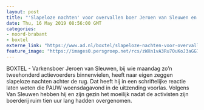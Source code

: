 ```yaml
---
layout: post
title: "'Slapeloze nachten' voor overvallen boer Jeroen van Sleuwen en zijn gezin in Boxtel: 'We zijn totaal in shock’"
date: Thu, 16 May 2019 08:56:00 GMT
categories: 
- noord-brabant 
- boxtel 
externe_link: "https://www.ad.nl/boxtel/slapeloze-nachten-voor-overvallen-boer-jeroen-van-sleuwen-en-zijn-gezin-in-boxtel-we-zijn-totaal-in-shock~a31efb80/"
feature_image: "https://images0.persgroep.net/rcs/zWXn1vA3Ru7OuKoJ3aGG7hoRk1E/diocontent/148234937/_fitwidth/400/?appId=21791a8992982cd8da851550a453bd7f&quality=0.7"
---
```


BOXTEL - Varkensboer Jeroen van Sleuwen, bij wie maandag zo’n tweehonderd actievoerders binnenvielen, heeft naar eigen zeggen slapeloze nachten achter de rug. Dat heeft hij in een schriftelijke reactie laten weten die PAUW woensdagavond in de uitzending voorlas. Volgens Van Sleuwen hebben hij en zijn gezin het moeilijk nadat de activisten zijn boerderij ruim tien uur lang hadden overgenomen.
